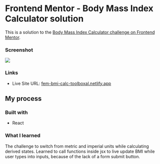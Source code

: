 # Frontend Mentor - Body Mass Index Calculator solution

This is a solution to the [Body Mass Index Calculator challenge on Frontend Mentor](https://www.frontendmentor.io/challenges/body-mass-index-calculator-brrBkfSz1T).

### Screenshot

![](./screenshot.jpg)

### Links

- Live Site URL: [fem-bmi-calc-toolboxal.netlify.app](https://fem-bmi-calc-toolboxal.netlify.app/)

## My process

### Built with

- React

### What I learned

The challenge to switch from metric and imperial units while calculating derived states. Learned to call functions inside jsx to live update BMI while user types into inputs, because of the lack of a form submit button.
